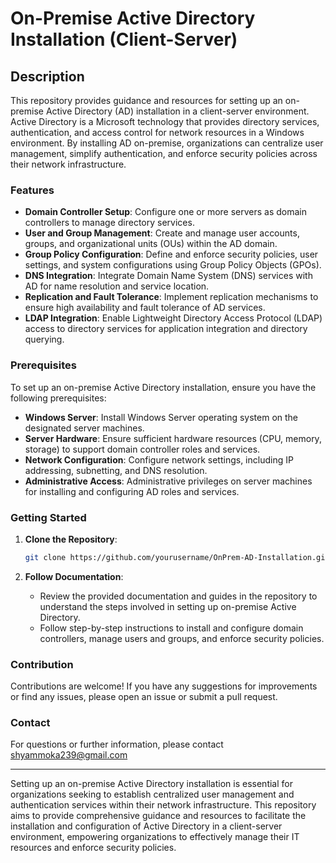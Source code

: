 # On-Premise Active Directory Installation (Client-Server)

## Description

This repository provides guidance and resources for setting up an on-premise Active Directory (AD) installation in a client-server environment. Active Directory is a Microsoft technology that provides directory services, authentication, and access control for network resources in a Windows environment. By installing AD on-premise, organizations can centralize user management, simplify authentication, and enforce security policies across their network infrastructure.

### Features

- **Domain Controller Setup**: Configure one or more servers as domain controllers to manage directory services.
- **User and Group Management**: Create and manage user accounts, groups, and organizational units (OUs) within the AD domain.
- **Group Policy Configuration**: Define and enforce security policies, user settings, and system configurations using Group Policy Objects (GPOs).
- **DNS Integration**: Integrate Domain Name System (DNS) services with AD for name resolution and service location.
- **Replication and Fault Tolerance**: Implement replication mechanisms to ensure high availability and fault tolerance of AD services.
- **LDAP Integration**: Enable Lightweight Directory Access Protocol (LDAP) access to directory services for application integration and directory querying.

### Prerequisites

To set up an on-premise Active Directory installation, ensure you have the following prerequisites:

- **Windows Server**: Install Windows Server operating system on the designated server machines.
- **Server Hardware**: Ensure sufficient hardware resources (CPU, memory, storage) to support domain controller roles and services.
- **Network Configuration**: Configure network settings, including IP addressing, subnetting, and DNS resolution.
- **Administrative Access**: Administrative privileges on server machines for installing and configuring AD roles and services.

### Getting Started

1. **Clone the Repository**:
   ```sh
   git clone https://github.com/yourusername/OnPrem-AD-Installation.git
   ```

2. **Follow Documentation**:
   - Review the provided documentation and guides in the repository to understand the steps involved in setting up on-premise Active Directory.
   - Follow step-by-step instructions to install and configure domain controllers, manage users and groups, and enforce security policies.

### Contribution

Contributions are welcome! If you have any suggestions for improvements or find any issues, please open an issue or submit a pull request.

### Contact

For questions or further information, please contact  shyammoka239@gmail.com

---

Setting up an on-premise Active Directory installation is essential for organizations seeking to establish centralized user management and authentication services within their network infrastructure. This repository aims to provide comprehensive guidance and resources to facilitate the installation and configuration of Active Directory in a client-server environment, empowering organizations to effectively manage their IT resources and enforce security policies.
